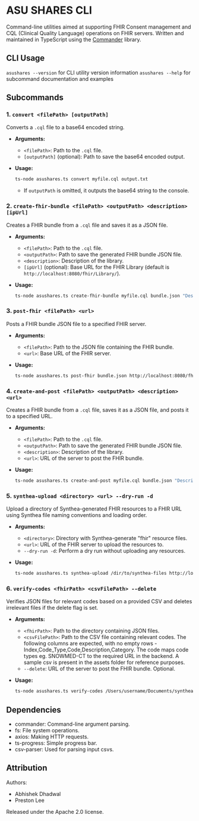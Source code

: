 # ASU SHARES CLI
Command-line utilities aimed at supporting FHIR Consent management and CQL (Clinical Quality Language) operations on FHIR servers. Written and maintained in TypeScript using the [Commander](https://www.npmjs.com/package/commander) library.


## CLI Usage

`asushares --version` for CLI utility version information
`asushares --help` for subcommand documentation and examples


## Subcommands

### 1. `convert <filePath> [outputPath]`
Converts a `.cql` file to a base64 encoded string.

- **Arguments:**
  - `<filePath>`: Path to the `.cql` file.
  - `[outputPath]` (optional): Path to save the base64 encoded output.
  
- **Usage:**
  ```bash
  ts-node asushares.ts convert myfile.cql output.txt
  ```
  - If `outputPath` is omitted, it outputs the base64 string to the console.

### 2. `create-fhir-bundle <filePath> <outputPath> <description> [ipUrl]`
Creates a FHIR bundle from a `.cql` file and saves it as a JSON file.

- **Arguments:**
  - `<filePath>`: Path to the `.cql` file.
  - `<outputPath>`: Path to save the generated FHIR bundle JSON file.
  - `<description>`: Description of the library.
  - `[ipUrl]` (optional): Base URL for the FHIR Library (default is `http://localhost:8080/fhir/Library/`).
  
- **Usage:**
  ```bash
  ts-node asushares.ts create-fhir-bundle myfile.cql bundle.json "Description of the CQL library"
  ```

### 3. `post-fhir <filePath> <url>`
Posts a FHIR bundle JSON file to a specified FHIR server.

- **Arguments:**
  - `<filePath>`: Path to the JSON file containing the FHIR bundle.
  - `<url>`: Base URL of the FHIR server.

- **Usage:**
  ```bash
  ts-node asushares.ts post-fhir bundle.json http://localhost:8080/fhir
  ```

### 4. `create-and-post <filePath> <outputPath> <description> <url>`
Creates a FHIR bundle from a `.cql` file, saves it as a JSON file, and posts it to a specified URL.

- **Arguments:**
  - `<filePath>`: Path to the `.cql` file.
  - `<outputPath>`: Path to save the generated FHIR bundle JSON file.
  - `<description>`: Description of the library.
  - `<url>`: URL of the server to post the FHIR bundle.

- **Usage:**
  ```bash
  ts-node asushares.ts create-and-post myfile.cql bundle.json "Description of the CQL library" http://localhost:8080/fhir
  ```

### 5. `synthea-upload <directory> <url> --dry-run -d`
Upload a directory of Synthea-generated FHIR resources to a FHIR URL using Synthea file naming conventions and loading order.

- **Arguments:**
  - `<directory>`: Directory with Synthea-generate "fhir" resource files.
  - `<url>`: URL of the FHIR server to upload the resources to.
  - `--dry-run -d`: Perform a dry run without uploading any resources.

- **Usage:**
  ```bash
  ts-node asushares.ts synthea-upload /dir/to/synthea-files http://localhost:8080/fhir 
  ```

### 6. `verify-codes <fhirPath> <csvFilePath> --delete`
Verifies JSON files for relevant codes based on a provided CSV and deletes irrelevant files if the delete flag is set.

- **Arguments:**
  - `<fhirPath>`: Path to the directory containing JSON files.
  - `<csvFilePath>`: Path to the CSV file containing relevant codes. The following columns are expected, with no empty rows - Index,Code_Type,Code,Description,Category. The code maps code types eg. SNOWMED-CT to the required URL in the backend. A sample csv is present in the assets folder for reference purposes.
  - `--delete`: URL of the server to post the FHIR bundle. Optional.

- **Usage:**
  ```bash
  ts-node asushares.ts verify-codes /Users/username/Documents/synthea/output/fhir /Users/username/Documents/synthea/Verification_CSV.csv
  ```

## Dependencies

 - commander: Command-line argument parsing.
 - fs: File system operations.
 - axios: Making HTTP requests.
 - ts-progress: Simple progress bar.
 - csv-parser: Used for parsing input csvs.

## Attribution

Authors:

- Abhishek Dhadwal
- Preston Lee

Released under the Apache 2.0 license.
